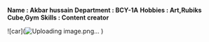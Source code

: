 **Name : Akbar hussain**
**Department : BCY-1A**
**Hobbies : Art,Rubiks Cube,Gym** 
**Skills : Content creator**

![car](![Uploading image.png…]()
)
